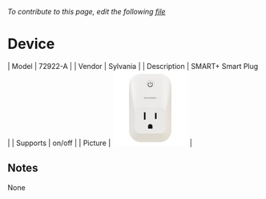 
*To contribute to this page, edit the following
[file](https://github.com/Koenkk/zigbee2mqtt.io/blob/master/docgen/device_page_notes.js)*

# Device

| Model | 72922-A  |
| Vendor  | Sylvania  |
| Description | SMART+ Smart Plug |
| Supports | on/off |
| Picture | ![../images/devices/72922-A.jpg](../images/devices/72922-A.jpg) |

## Notes

None
